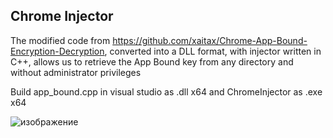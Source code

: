 ## Chrome Injector

The modified code from https://github.com/xaitax/Chrome-App-Bound-Encryption-Decryption, converted into a DLL format, with injector written in C++, allows us to retrieve the App Bound key from any directory and without administrator privileges

Build app_bound.cpp in visual studio as .dll x64 and ChromeInjector as .exe x64

![изображение](https://github.com/user-attachments/assets/9b16c534-37f7-4d43-b04c-68cf308be1ca)

